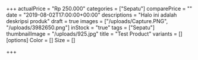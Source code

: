 +++
actualPrice = "Rp 250.000"
categories = ["Sepatu"]
comparePrice = ""
date = "2019-08-02T17:00:00+00:00"
descriptions = "Halo ini adalah deskripsi produk"
draft = true
images = ["/uploads/Capture.PNG", "/uploads/3982650.png"]
inStock = "true"
tags = ["Sepatu"]
thumbnailImage = "/uploads/925.jpg"
title = "Test Product"
variants = []
[options]
Color = []
Size = []

+++
